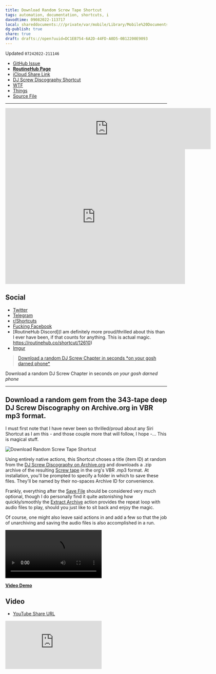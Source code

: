 ```yaml
---
title: Download Random Screw Tape Shortcut
tags: automation, documentation, shortcuts, i
davodtime: 09082022-113717
local: shareddocuments:///private/var/mobile/Library/Mobile%20Documents/iCloud~md~obsidian/Documents/OBSHIDDIAN/drafts/DC1EB754-6A2D-44FD-A0D5-0B12200E9093.md
dg-publish: true
share: true
draft: drafts://open?uuid=DC1EB754-6A2D-44FD-A0D5-0B12200E9093
---
```

Updated `07242022-211146`

- [GitHub Issue](https://github.com/extratone/i/issues/226)
- [**RoutineHub Page**](https://routinehub.co/shortcut/12610)
- [iCloud Share Link](https://www.icloud.com/shortcuts/70ce2580d4a848fdac6fbf2f8a8f346b)
- [DJ Screw Discography Shortcut](drafts://open?uuid=B2E41B55-07F5-4483-A1C0-C692EB0AA7F4)
- [WTF](https://davidblue.wtf/drafts/DC1EB754-6A2D-44FD-A0D5-0B12200E9093.html)
- [Things](things:///show?id=JmkLyNAhnA4qggMWe5bnyM)
- [Source File](https://github.com/extratone/i/blob/main/shortcuts/DownloadRandomScrewTape.shortcut)

---

<iframe id="reddit-embed" src="https://www.redditmedia.com/r/shortcuts/comments/w5fzog/download_random_screw_tape/?ref_source=embed&amp;ref=share&amp;embed=true" sandbox="allow-scripts allow-same-origin allow-popups" style="border: none;" height="128" width="640" scrolling="no"></iframe>

<iframe src="https://www.facebook.com/plugins/video.php?href=https%3A%2F%2Fwww.facebook.com%2FAsphaltApostle%2Fvideos%2F405415238095011%2F&width=500&show_text=true&appId=1263497757092316&height=0" width="500" height="0" style="border:none;overflow:hidden" scrolling="no" frameborder="0" allowfullscreen="true" allow="autoplay; clipboard-write; encrypted-media; picture-in-picture; web-share" allowFullScreen="true"></iframe>

<iframe src="https://www.facebook.com/plugins/video.php?height=420&href=https%3A%2F%2Fwww.facebook.com%2FAsphaltApostle%2Fvideos%2F405415238095011%2F&show_text=false&width=560&t=0" width="560" height="420" style="border:none;overflow:hidden" scrolling="no" frameborder="0" allowfullscreen="true" allow="autoplay; clipboard-write; encrypted-media; picture-in-picture; web-share" allowFullScreen="true"></iframe>

## Social

- [Twitter](https://twitter.com/NeoYokel/status/1550517101739528192)
- [Telegram](https://t.me/extratone/12369)
- [r/Shortcuts](https://www.reddit.com/r/shortcuts/comments/w5fzog/download_random_screw_tape/)
- [Fucking Facebook](https://www.facebook.com/AsphaltApostle/videos/405415238095011/)
- [RoutineHub Discord](I am definitely more proud/thrilled about this than I ever have been, if that counts for anything. This is actual magic. https://routinehub.co/shortcut/12610)
- [Imgur](https://imgur.com/gallery/y8Mf3Z2)

<blockquote class="imgur-embed-pub" lang="en" data-id="a/y8Mf3Z2"  ><a href="//imgur.com/a/y8Mf3Z2">Download a random DJ Screw Chapter in seconds *on your gosh darned phone*</a></blockquote><script async src="//s.imgur.com/min/embed.js" charset="utf-8"></script>

Download a random DJ Screw Chapter in seconds *on your gosh darned phone*

---

## Download a random gem from the 343-tape deep DJ Screw Discography on Archive.org in VBR mp3 format.

I must first note that I have never been so thrilled/proud about any Siri Shortcut as I am this - and those couple more that will follow, I hope -... This is magical stuff.

![Download Random Screw Tape Shortcut](https://i.snap.as/K6iHUgs0.png)

Using entirely native actions, this Shortcut choses a title (item ID) at random from the [DJ Screw Discography on Archive.org](https://archive.org/details/dj-screw-discography) and downloads a .zip archive of the resulting [Screw tape](https://en.wikipedia.org/wiki/DJ_Screw#Official_Screwtape_mixtape_series) in the org's VBR .mp3 format. At installation, you'll be prompted to specify a folder in which to save these files. They'll be named by their no-spaces Archive ID for convenience.

Frankly, everything after the [Save File](https://www.matthewcassinelli.com/actions/save-file/) should be considered very much optional, though I do personally find it quite astonishing how quickly/smoothly the [Extract Archive](https://www.matthewcassinelli.com/actions/extract-archive/) action provides the repeat loop with audio files to play, should you just like to sit back and enjoy the magic.

Of course, one might also leave said actions in and add a few so that the job of unarchiving and saving the audio files is also accomplished in a run.

<video controls>
  <source src="https://user-images.githubusercontent.com/43663476/180482986-190c1144-82b5-4cb9-897d-8259806b656a.MOV">
</video>

[**Video Demo**](https://user-images.githubusercontent.com/43663476/180482986-190c1144-82b5-4cb9-897d-8259806b656a.MOV)

## Video

- [YouTube Share URL](https://youtu.be/9v_oc7GmvvM)

<iframe width="auto" height="auto" src="https://www.youtube.com/embed/9v_oc7GmvvM?controls=0" title="YouTube video player" frameborder="0" allow="accelerometer; autoplay; clipboard-write; encrypted-media; gyroscope; picture-in-picture" allowfullscreen></iframe>
